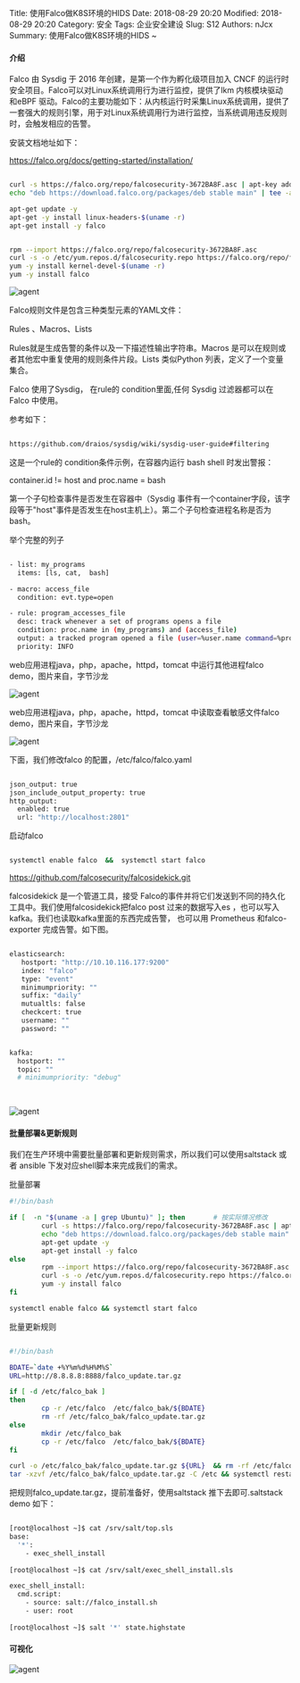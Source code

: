 Title: 使用Falco做K8S环境的HIDS
Date: 2018-08-29 20:20
Modified: 2018-08-29 20:20
Category: 安全
Tags: 企业安全建设
Slug: S12
Authors: nJcx
Summary: 使用Falco做K8S环境的HIDS ~


#### 介绍

Falco 由 Sysdig 于 2016 年创建，是第一个作为孵化级项目加入 CNCF 的运行时安全项目。Falco可以对Linux系统调用行为进行监控，提供了lkm 内核模块驱动和eBPF 驱动。Falco的主要功能如下：从内核运行时采集Linux系统调用，提供了一套强大的规则引擎，用于对Linux系统调用行为进行监控，当系统调用违反规则时，会触发相应的告警。

安装文档地址如下：

https://falco.org/docs/getting-started/installation/


```bash

curl -s https://falco.org/repo/falcosecurity-3672BA8F.asc | apt-key add -
echo "deb https://download.falco.org/packages/deb stable main" | tee -a /etc/apt/sources.list.d/falcosecurity.list

apt-get update -y
apt-get -y install linux-headers-$(uname -r)
apt-get install -y falco


```


```bash

rpm --import https://falco.org/repo/falcosecurity-3672BA8F.asc
curl -s -o /etc/yum.repos.d/falcosecurity.repo https://falco.org/repo/falcosecurity-rpm.repo
yum -y install kernel-devel-$(uname -r)
yum -y install falco

```




![agent](../images/imag1e.png)

Falco规则文件是包含三种类型元素的YAML文件：

Rules 、Macros、Lists

Rules就是生成告警的条件以及一下描述性输出字符串。Macros 是可以在规则或者其他宏中重复使用的规则条件片段。Lists 类似Python 列表，定义了一个变量集合。

Falco 使用了Sysdig， 在rule的 condition里面,任何 Sysdig 过滤器都可以在 Falco 中使用。

参考如下：

```bash

https://github.com/draios/sysdig/wiki/sysdig-user-guide#filtering

```

这是一个rule的 condition条件示例，在容器内运行 bash shell 时发出警报：

container.id != host and proc.name = bash

第一个子句检查事件是否发生在容器中（Sysdig 事件有一个container字段，该字段等于"host"事件是否发生在host主机上）。第二个子句检查进程名称是否为bash。



举个完整的列子


```bash

- list: my_programs
  items: [ls, cat,  bash]

- macro: access_file
  condition: evt.type=open

- rule: program_accesses_file
  desc: track whenever a set of programs opens a file
  condition: proc.name in (my_programs) and (access_file)
  output: a tracked program opened a file (user=%user.name command=%proc.cmdline file=%fd.name)
  priority: INFO

```


web应用进程java，php，apache，httpd，tomcat 中运行其他进程falco demo，图片来自，字节沙龙

![agent](../images/WeChat75bf2513db53caf1119297cd792517bc.png)


web应用进程java，php，apache，httpd，tomcat 中读取查看敏感文件falco demo，图片来自，字节沙龙

![agent](../images/WeChat4321cd4e842d96ac351039ceee990d69.png)



下面，我们修改falco 的配置，/etc/falco/falco.yaml 


```bash

json_output: true
json_include_output_property: true
http_output:
  enabled: true
  url: "http://localhost:2801"

```


启动falco


```bash

systemctl enable falco  &&  systemctl start falco


```



https://github.com/falcosecurity/falcosidekick.git


falcosidekick 是一个管道工具，接受 Falco的事件并将它们发送到不同的持久化工具中。我们使用falcosidekick把falco post 过来的数据写入es ，也可以写入kafka。我们也读取kafka里面的东西完成告警， 也可以用 Prometheus 和falco-exporter 完成告警。如下图。


```bash

elasticsearch:
   hostport: "http://10.10.116.177:9200" 
   index: "falco" 
   type: "event"
   minimumpriority: "" 
   suffix: "daily" 
   mutualtls: false 
   checkcert: true 
   username: "" 
   password: "" 


kafka:
  hostport: "" 
  topic: "" 
  # minimumpriority: "debug" 
  
  
```



![agent](../images/WechatIMG171123.jpeg)



####  批量部署&更新规则


我们在生产环境中需要批量部署和更新规则需求，所以我们可以使用saltstack 或者 ansible 下发对应shell脚本来完成我们的需求。


批量部署

```bash
#!/bin/bash

if [  -n "$(uname -a | grep Ubuntu)" ]; then       # 按实际情况修改
		curl -s https://falco.org/repo/falcosecurity-3672BA8F.asc | apt-key add -
		echo "deb https://download.falco.org/packages/deb stable main" | tee -a /etc/apt/sources.list.d/falcosecurity.list
		apt-get update -y
		apt-get install -y falco
else
		rpm --import https://falco.org/repo/falcosecurity-3672BA8F.asc
		curl -s -o /etc/yum.repos.d/falcosecurity.repo https://falco.org/repo/falcosecurity-rpm.repo
		yum -y install falco
fi  

systemctl enable falco && systemctl start falco

```


批量更新规则

```bash

#!/bin/bash

BDATE=`date +%Y%m%d%H%M%S`
URL=http://8.8.8.8:8888/falco_update.tar.gz

if [ -d /etc/falco_bak ]
then
        cp -r /etc/falco  /etc/falco_bak/${BDATE}
        rm -rf /etc/falco_bak/falco_update.tar.gz
else
        mkdir /etc/falco_bak 
        cp -r /etc/falco  /etc/falco_bak/${BDATE}
fi

curl -o /etc/falco_bak/falco_update.tar.gz ${URL}  && rm -rf /etc/falco 
tar -xzvf /etc/falco_bak/falco_update.tar.gz -C /etc && systemctl restart falco


```

把规则falco_update.tar.gz，提前准备好，使用saltstack 推下去即可.saltstack demo 如下：


```bash

[root@localhost ~]$ cat /srv/salt/top.sls   
base:
  '*':
    - exec_shell_install
 
[root@localhost ~]$ cat /srv/salt/exec_shell_install.sls   

exec_shell_install:                                      
  cmd.script:                                
    - source: salt://falco_install.sh                           
    - user: root                               
   
[root@localhost ~]$ salt '*' state.highstate  

```





####   可视化 


![agent](../images/kibana11.png)




